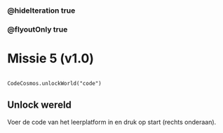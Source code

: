 ### @hideIteration true
### @flyoutOnly true
# Missie 5 (v1.0)
```blocks
```

```template
CodeCosmos.unlockWorld("code")
```

## Unlock wereld
Voer de code van het leerplatform in en druk op start (rechts onderaan).